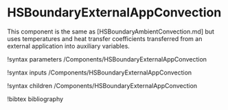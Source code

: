 # HSBoundaryExternalAppConvection

This component is the same as [HSBoundaryAmbientConvection.md] but uses
temperatures and heat transfer coefficients transferred from an external
application into auxiliary variables.

!syntax parameters /Components/HSBoundaryExternalAppConvection

!syntax inputs /Components/HSBoundaryExternalAppConvection

!syntax children /Components/HSBoundaryExternalAppConvection

!bibtex bibliography
